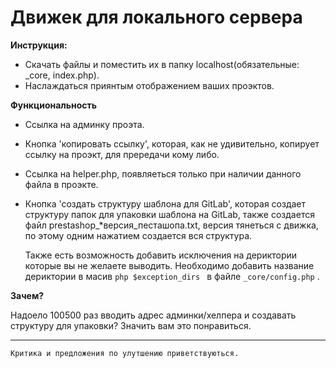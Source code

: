 # Движек для локального сервера

**Инструкция:**
* Скачать файлы и поместить их в папку localhost(обязательные: _core, index.php).
* Наслаждаться приянтым отображением ваших проэктов.


**Функциональность**

* Сcылка на админку проэта.
* Кнопка 'копировать ссылку', которая, как не удивительно, копирует ссылку на проэкт, для прередачи кому либо.
* Cсылка на helper.php, появляеться только при наличии данного файла в проэкте.
* Кнопка 'создать структуру шаблона для GitLab', которая создает структуру папок для упаковки шаблона на GitLab,
  также создается файл prestashop_*версия_песташопа.txt, версия тянеться с движка, по этому одним нажатием создается вся структура.


  Также есть возможность добавить исключения на дериктории которые вы не желаете выводить. Необходимо добавить название дериктории
  в масив ```php $exception_dirs ``` в файле `_core/config.php` .


**Зачем?**

Надоело 100500 раз вводить адрес админки/хелпера и создавать структуру для упаковки? Значить вам это понравиться.

***
`Критика и предложения по улутшению приветствуються.`